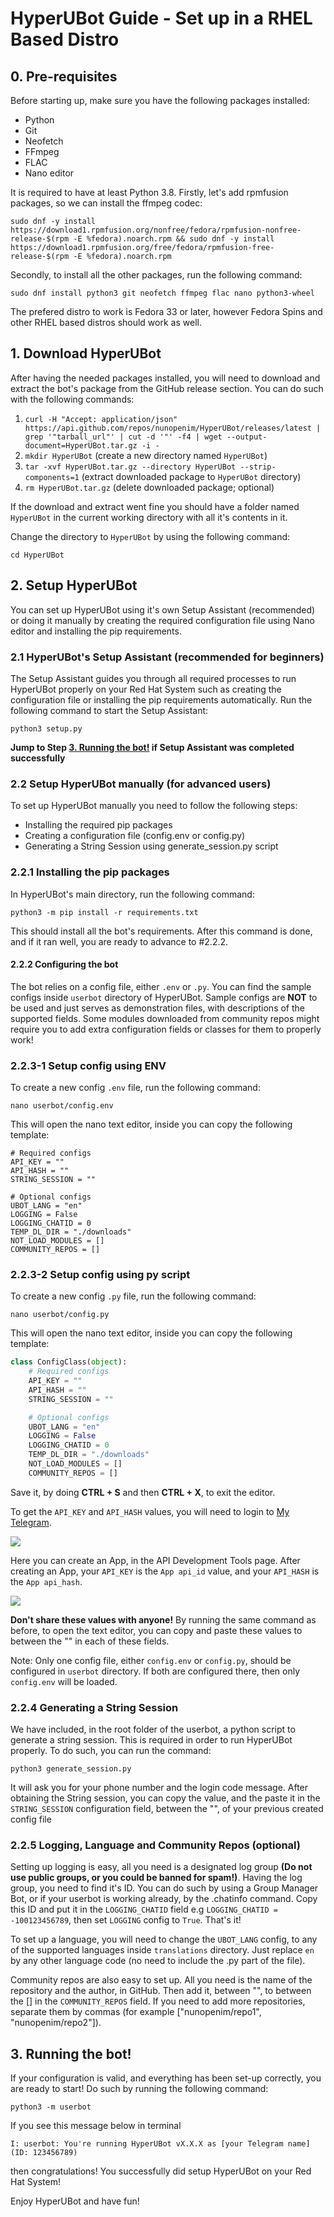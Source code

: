 # HyperUBot Guide - Set up in a RHEL Based Distro
## 0. Pre-requisites

Before starting up, make sure you have the following packages installed:

- Python
- Git
- Neofetch
- FFmpeg
- FLAC
- Nano editor

It is required to have at least Python 3.8. Firstly, let's add rpmfusion packages, so we can install the ffmpeg codec:

`sudo dnf -y install https://download1.rpmfusion.org/nonfree/fedora/rpmfusion-nonfree-release-$(rpm -E %fedora).noarch.rpm && sudo dnf -y install https://download1.rpmfusion.org/free/fedora/rpmfusion-free-release-$(rpm -E %fedora).noarch.rpm`

Secondly, to install all the other packages, run the following command:

`sudo dnf install python3 git neofetch ffmpeg flac nano python3-wheel`

The prefered distro to work is Fedora 33 or later, however Fedora Spins and other RHEL based distros should work as well.

## 1. Download HyperUBot

After having the needed packages installed, you will need to download and extract the bot's package from the GitHub release section.
You can do such with the following commands:

1. `curl -H "Accept: application/json" https://api.github.com/repos/nunopenim/HyperUBot/releases/latest | grep '"tarball_url"' | cut -d '"' -f4 | wget --output-document=HyperUBot.tar.gz -i -`
2. `mkdir HyperUBot` (create a new directory named `HyperUBot`)
3. `tar -xvf HyperUBot.tar.gz --directory HyperUBot --strip-components=1` (extract downloaded package to `HyperUBot` directory)
4. `rm HyperUBot.tar.gz` (delete downloaded package; optional)

If the download and extract went fine you should have a folder named `HyperUBot` in the current working directory with all it's contents in it.

Change the directory to `HyperUBot` by using the following command:

`cd HyperUBot`

## 2. Setup HyperUBot

You can set up HyperUBot using it's own Setup Assistant (recommended) or doing it manually by creating the required configuration file using Nano editor and installing the pip requirements.

### 2.1 HyperUBot's Setup Assistant (recommended for beginners)

The Setup Assistant guides you through all required processes to run HyperUBot properly on your Red Hat System such as creating the configuration file or installing the pip requirements automatically.
Run the following command to start the Setup Assistant:

`python3 setup.py`

**Jump to Step [3. Running the bot!](#3-running-the-bot) if Setup Assistant was completed successfully**

### 2.2 Setup HyperUBot manually (for advanced users)

To set up HyperUBot manually you need to follow the following steps:

- Installing the required pip packages
- Creating a configuration file (config.env or config.py)
- Generating a String Session using generate_session.py script

### 2.2.1 Installing the pip packages

In HyperUBot's main directory, run the following command:

`python3 -m pip install -r requirements.txt`

This should install all the bot's requirements. After this command is done, and if it ran well, you are ready to advance to #2.2.2.

#### 2.2.2 Configuring the bot

The bot relies on a config file, either `.env` or `.py`. You can find the sample configs inside `userbot` directory of HyperUBot.
Sample configs are **NOT** to be used and just serves as demonstration files, with descriptions of the supported fields.
Some modules downloaded from community repos might require you to add extra configuration fields or classes for them to properly work!

### 2.2.3-1 Setup config using ENV

To create a new config `.env` file, run the following command:

`nano userbot/config.env`

This will open the nano text editor, inside you can copy the following template:

```
# Required configs
API_KEY = ""
API_HASH = ""
STRING_SESSION = ""

# Optional configs
UBOT_LANG = "en"
LOGGING = False
LOGGING_CHATID = 0
TEMP_DL_DIR = "./downloads"
NOT_LOAD_MODULES = []
COMMUNITY_REPOS = []
```

### 2.2.3-2 Setup config using py script

To create a new config `.py` file, run the following command:

`nano userbot/config.py`

This will open the nano text editor, inside you can copy the following template:

```python
class ConfigClass(object):
    # Required configs
    API_KEY = ""
    API_HASH = ""
    STRING_SESSION = ""

    # Optional configs
    UBOT_LANG = "en"
    LOGGING = False
    LOGGING_CHATID = 0
    TEMP_DL_DIR = "./downloads"
    NOT_LOAD_MODULES = []
    COMMUNITY_REPOS = []
```


Save it, by doing **CTRL + S** and then **CTRL + X**, to exit the editor.

To get the `API_KEY` and `API_HASH` values, you will need to login to [My Telegram](https://my.telegram.org/).

![](images/common/mytelegram.jpg)

Here you can create an App, in the API Development Tools page.
After creating an App, your `API_KEY` is the `App api_id` value, and your `API_HASH` is the `App api_hash`.

![](images/common/mytelegram_ids.jpg)

**Don't share these values with anyone!** By running the same command as before,
to open the text editor, you can copy and paste these values to between the "" in each of these fields.

Note: Only one config file, either `config.env` or `config.py`, should be configured in `userbot` directory.
If both are configured there, then only `config.env` will be loaded.

### 2.2.4 Generating a String Session

We have included, in the root folder of the userbot, a python script to generate a string session.
This is required in order to run HyperUBot properly. To do such, you can run the command:

`python3 generate_session.py`

It will ask you for your phone number and the login code message. After obtaining the String session,
you can copy the value, and the paste it in the `STRING_SESSION` configuration field, between the "", of your previous created config file

### 2.2.5 Logging, Language and Community Repos (optional)

Setting up logging is easy, all you need is a designated log group **(Do not use public groups, or you could be banned for spam!)**.
Having the log group, you need to find it's ID. You can do such by using a Group Manager Bot,
or if your userbot is working already, by the .chatinfo command.
Copy this ID and put it in the `LOGGING_CHATID` field e.g `LOGGING_CHATID = -100123456789`,
then set `LOGGING` config to `True`. That's it!

To set up a language, you will need to change the `UBOT_LANG` config,
to any of the supported languages inside `translations` directory.
Just replace `en` by any other language code (no need to include the .py part of the file).

Community repos are also easy to set up. All you need is the name of the repository and the author,
in GitHub. Then add it, between "", to between the [] in the `COMMUNITY_REPOS` field.
If you need to add more repositories, separate them by commas (for example ["nunopenim/repo1", "nunopenim/repo2"]).

## 3. Running the bot!

If your configuration is valid, and everything has been set-up correctly, you are ready to start!
Do such by running the following command:

`python3 -m userbot`

If you see this message below in terminal

`I: userbot: You're running HyperUBot vX.X.X as [your Telegram name] (ID: 123456789)`

then congratulations! You successfully did setup HyperUBot on your Red Hat System!


Enjoy HyperUBot and have fun!
